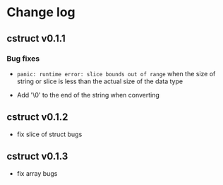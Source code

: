 # Change log

## cstruct v0.1.1

### Bug fixes

* `panic: runtime error: slice bounds out of range` when the size of string or slice is
less than the actual size of the data type

* Add '\0' to the end of the string when converting

## cstruct v0.1.2

* fix slice of struct bugs

## cstruct v0.1.3

* fix array bugs